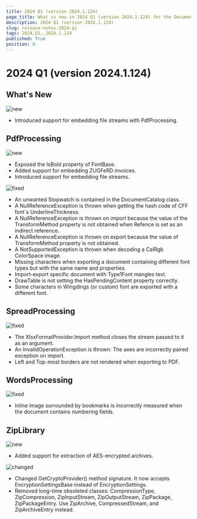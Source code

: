 ```yaml
---
title: 2024 Q1 (version 2024.1.124)
page_title: What is new in 2024 Q1 (version 2024.1.124) for the Document Processing Libraries
description: 2024 Q1 (version 2024.1.124)
slug: release-notes-2024-q1
tags: 2024,Q1,,2024.1.124
published: True
position: 0
---
```



# 2024 Q1 (version 2024.1.124)


## What&apos;s New


![new](../images/new.png)

* Introduced support for embedding file streams with PdfProcessing.

## PdfProcessing


![new](../images/new.png)

* Exposed the IsBold property of FontBase.
* Added support for embedding ZUGFeRD invoices.
* Introduced support for embedding file streams.

![fixed](../images/fixed.png)

* An unwanted Stopwatch is contained in the DocumentCatalog class.
* A NullReferenceException is thrown when getting the hash code of CFF font`s UnderlineThickness.
* A NullReferenceException is thrown on import because the value of the TransformMethod property is not obtained when Refence is set as an indirect reference.
* A NullReferenceException is thrown on export because the value of TransformMethod property is not obtained.
* A NotSupportedException is thrown when decoding a CalRgb ColorSpace image.
* Missing characters when exporting a document containing different font types but with the same name and properties.
* Import-export specific document with Type1Font mangles text.
* DrawTable is not setting the HasPendingContent property correctly.
* Some characters in Wingdings (or custom) font are exported with a different font.

## SpreadProcessing


![fixed](../images/fixed.png)

* The XlsxFormatProvider.Import method closes the stream passed to it as an argument.
* An InvalidOperationException is thrown: The axes are incorrectly paired exception on import.
* Left and Top-most borders are not rendered when exporting to PDF.

## WordsProcessing


![fixed](../images/fixed.png)

* Inline image surrounded by bookmarks is incorrectly measured when the document contains numbering fields.

## ZipLibrary


![new](../images/new.png)

* Added support for extraction of AES-encrypted archives.

![changed](../images/changed.png)

* Changed GetCryptoProvider() method signature. It now accepts EncryptionSettingsBase instead of EncryptionSettings.
* Removed long-time obsoleted classes: CompressionType, ZipCompression, ZipInputStream, ZipOutputStream, ZipPackage, ZipPackageEntry. Use ZipArchive, CompressedStream, and ZipArchiveEntry instead.
